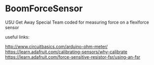 # BoomForceSensor
USU Get Away Special Team coded for measuring force on a flexiforce sensor

useful links:

http://www.circuitbasics.com/arduino-ohm-meter/  
https://learn.adafruit.com/calibrating-sensors/why-calibrate  
https://learn.adafruit.com/force-sensitive-resistor-fsr/using-an-fsr  
